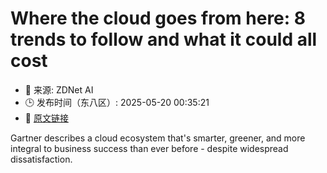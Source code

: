 # Where the cloud goes from here: 8 trends to follow and what it could all cost
- 📅 来源: ZDNet AI
- 🕒 发布时间（东八区）: 2025-05-20 00:35:21
- 🔗 [原文链接](https://www.zdnet.com/article/where-the-cloud-goes-from-here-8-trends-to-follow-and-what-it-could-all-cost/)

Gartner describes a cloud ecosystem that's smarter, greener, and more integral to business success than ever before - despite widespread dissatisfaction.